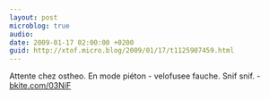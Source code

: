 ```yaml
---
layout: post
microblog: true
audio: 
date: 2009-01-17 02:00:00 +0200
guid: http://xtof.micro.blog/2009/01/17/t1125907459.html
---
```

Attente chez ostheo. En mode piéton - velofusee fauche. Snif snif. - [bkite.com/03NiF](http://bkite.com/03NiF)
